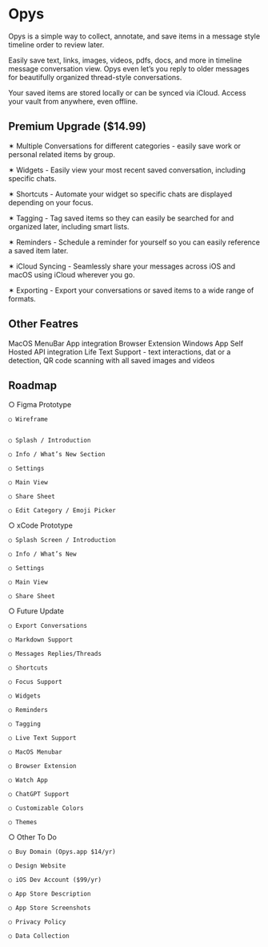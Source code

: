 # Opys
Opys is a simple way to collect, annotate, and save items in a message style timeline order to review later. 

Easily save text, links, images, videos, pdfs, docs, and more in timeline message conversation view. Opys even let’s you reply to older messages for beautifully organized thread-style conversations. 

Your saved items are stored locally or can be synced via iCloud. Access your vault from anywhere, even offline. 

## Premium Upgrade ($14.99)	
✶ Multiple Conversations for different categories - easily save work or personal related items by group. 

✶ Widgets - Easily view your most recent saved conversation, including specific chats. 

✶ Shortcuts - Automate your widget so specific chats are displayed depending on your focus. 

✶ Tagging - Tag saved items so they can easily be searched for and organized later, including smart lists. 

✶ Reminders - Schedule a reminder for yourself so you can easily reference a saved item later. 

✶ iCloud Syncing - Seamlessly share your messages across iOS and macOS using iCloud wherever you go. 

✶ Exporting - Export your conversations or saved items to a wide range of formats. 

## Other Featres
MacOS MenuBar App integration
Browser Extension
Windows App
Self Hosted API integration
Life Text Support - text interactions, dat or a detection, QR code scanning with all saved images and videos

## Roadmap
○ Figma Prototype

	○ Wireframe
	
	
	○ Splash / Introduction
	
	○ Info / What’s New Section
	
	○ Settings
	
	○ Main View
	
	○ Share Sheet
	
	○ Edit Category / Emoji Picker
	
○ xCode Prototype
	
	○ Splash Screen / Introduction
	
	○ Info / What’s New
	
	○ Settings
	
	○ Main View
	
	○ Share Sheet
	
○ Future Update
	
	○ Export Conversations
	
	○ Markdown Support
	
	○ Messages Replies/Threads
	
	○ Shortcuts
	
	○ Focus Support
	
	○ Widgets
	
	○ Reminders
	
	○ Tagging
	
	○ Live Text Support
	
	○ MacOS Menubar
	
	○ Browser Extension		
	
	○ Watch App
	
	○ ChatGPT Support
	
	○ Customizable Colors 
	
	○ Themes
	
○ Other To Do 
	
	○ Buy Domain (Opys.app $14/yr)
	
	○ Design Website
	
	○ iOS Dev Account ($99/yr)
	
	○ App Store Description
	
	○ App Store Screenshots
	
	○ Privacy Policy
	
	○ Data Collection
